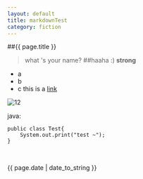 ```yaml
---
layout: default
title: markdownTest
category: fiction
---
```

##{{ page.title }}

>what 's your name?
>##haaha
>:) **strong**
  
+ a
+ b
+ c
this is a [link](http://www.baidu.com "title baidu link")

![12](/images/test.jpg "picture")

java:

    public class Test{
        System.out.print("test ~");
    }


<br /><p>{{ page.date | date_to_string }}</p>
